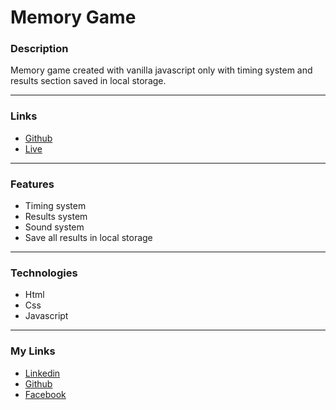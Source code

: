 # Memory Game

### Description

Memory game created with vanilla javascript only with timing system and results section saved in local storage.

---

### Links

- [Github](https://github.com/Kmg11/Memory_Game "Github Repo")
- [Live](https://kmg11.github.io/Memory_Game/ "Live Preview")

---

### Features

- Timing system
- Results system
- Sound system
- Save all results in local storage

---

### Technologies

- Html
- Css
- Javascript

---

### My Links

- [Linkedin](https://www.linkedin.com/in/kirolos-mahfouz/)
- [Github](https://github.com/Kmg11)
- [Facebook](https://www.facebook.com/KirolosMahfouz/)
